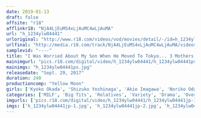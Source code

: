 ```yaml
---
date: 2019-01-13
draft: false
affsite: "r18"
afflinkr18: "NjA4LjEuMS4xLjAuMC4wLjAuMA"
url: "h_1234ylw04441"
urloriginal: "http://www.r18.com/videos/vod/movies/detail/-/id=h_1234ylw04441"
urlfinal: "http://media.r18.com/track/NjA4LjEuMS4xLjAuMC4wLjAuMA/videos/vod/movies/detail/-/id=h_1234ylw04441"
samplevid: "----"
title: "I Was Worried About My Son When He Moved To Tokyo... 3 Mothers Who Give Sweet And Warm Nipple Comfort To Their Sons As They Take Their First Adult Steps"
mainimgurl: "pics.r18.com/digital/video/h_1234ylw04441/h_1234ylw04441ps.jpg"
mainimgs: "h_1234ylw04441ps.jpg"
releasedate: "Sept. 29, 2017"
duration: 240
productioncomp: "Yellow Moon"
girls: ['Kyoko Okada', 'Shizuko Yoshinaga', 'Akie Imagawa', 'Noriko Oda', 'Mari Miyamoto', 'Kyoka Someya', 'Shino Tojo', 'Yumika Wada']
categories: ['MILF', 'Big Tits', 'Relatives', 'Variety', 'Drama', 'Over 4 Hours', 'Sale (limited time)']
imgurls: ['pics.r18.com/digital/video/h_1234ylw04441/h_1234ylw04441jp-1.jpg', 'pics.r18.com/digital/video/h_1234ylw04441/h_1234ylw04441jp-2.jpg', 'pics.r18.com/digital/video/h_1234ylw04441/h_1234ylw04441jp-3.jpg', 'pics.r18.com/digital/video/h_1234ylw04441/h_1234ylw04441jp-4.jpg', 'pics.r18.com/digital/video/h_1234ylw04441/h_1234ylw04441jp-5.jpg', 'pics.r18.com/digital/video/h_1234ylw04441/h_1234ylw04441jp-6.jpg', 'pics.r18.com/digital/video/h_1234ylw04441/h_1234ylw04441jp-7.jpg', 'pics.r18.com/digital/video/h_1234ylw04441/h_1234ylw04441jp-8.jpg', 'pics.r18.com/digital/video/h_1234ylw04441/h_1234ylw04441jp-9.jpg', 'pics.r18.com/digital/video/h_1234ylw04441/h_1234ylw04441jp-10.jpg', 'pics.r18.com/digital/video/h_1234ylw04441/h_1234ylw04441jp-11.jpg', 'pics.r18.com/digital/video/h_1234ylw04441/h_1234ylw04441jp-12.jpg', 'pics.r18.com/digital/video/h_1234ylw04441/h_1234ylw04441jp-13.jpg', 'pics.r18.com/digital/video/h_1234ylw04441/h_1234ylw04441jp-14.jpg', 'pics.r18.com/digital/video/h_1234ylw04441/h_1234ylw04441jp-15.jpg', 'pics.r18.com/digital/video/h_1234ylw04441/h_1234ylw04441jp-16.jpg', 'pics.r18.com/digital/video/h_1234ylw04441/h_1234ylw04441jp-17.jpg', 'pics.r18.com/digital/video/h_1234ylw04441/h_1234ylw04441jp-18.jpg', 'pics.r18.com/digital/video/h_1234ylw04441/h_1234ylw04441jp-19.jpg', 'pics.r18.com/digital/video/h_1234ylw04441/h_1234ylw04441jp-20.jpg']
imgs: ['h_1234ylw04441jp-1.jpg', 'h_1234ylw04441jp-2.jpg', 'h_1234ylw04441jp-3.jpg', 'h_1234ylw04441jp-4.jpg', 'h_1234ylw04441jp-5.jpg', 'h_1234ylw04441jp-6.jpg', 'h_1234ylw04441jp-7.jpg', 'h_1234ylw04441jp-8.jpg', 'h_1234ylw04441jp-9.jpg', 'h_1234ylw04441jp-10.jpg', 'h_1234ylw04441jp-11.jpg', 'h_1234ylw04441jp-12.jpg', 'h_1234ylw04441jp-13.jpg', 'h_1234ylw04441jp-14.jpg', 'h_1234ylw04441jp-15.jpg', 'h_1234ylw04441jp-16.jpg', 'h_1234ylw04441jp-17.jpg', 'h_1234ylw04441jp-18.jpg', 'h_1234ylw04441jp-19.jpg', 'h_1234ylw04441jp-20.jpg']
---
```

